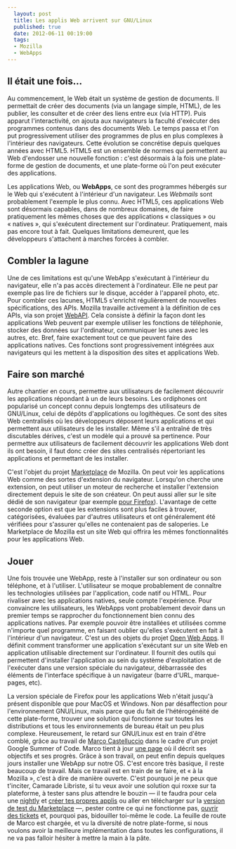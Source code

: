 ```yaml
---
  layout: post
  title: Les applis Web arrivent sur GNU/Linux
  published: true
  date: 2012-06-11 00:19:00
  tags:
  - Mozilla
  - WebApps
---
```


## Il était une fois…

Au commencement, le Web était un système de gestion de documents. Il permettait de créer des documents (via un langage simple, HTML), de les publier, les consulter et de créer des liens entre eux (via HTTP). Puis apparut l'interactivité, on ajouta aux navigateurs la faculté d'exécuter des programmes contenus dans des documents Web. Le temps passa et l'on put progressivement utiliser des programmes de plus en plus complexes à l'intérieur des navigateurs. Cette évolution se concrétise depuis quelques années avec HTML5. HTML5 est un ensemble de normes qui permettent au Web d'endosser une nouvelle fonction : c'est désormais à la fois une plate-forme de gestion de documents, et une plate-forme où l'on peut exécuter des applications.

Les applications Web, ou **WebApps**, ce sont des programmes hébergés sur le Web qui s'exécutent à l'intérieur d'un navigateur. Les *Webmails* sont probablement l'exemple le plus connu. Avec HTML5, ces applications Web sont désormais capables, dans de nombreux domaines, de faire pratiquement les mêmes choses que des applications « classiques » ou « natives », qui s'exécutent directement sur l'ordinateur. Pratiquement, mais pas encore tout à fait. Quelques limitations demeurent, que les développeurs s'attachent à marches forcées à combler.


## Combler la lagune

Une de ces limitations est qu'une WebApp s'exécutant à l'intérieur du navigateur, elle n'a pas accès directement à l'ordinateur. Elle ne peut par exemple pas lire de fichiers sur le disque, accéder à l'appareil photo, etc. Pour combler ces lacunes, HTML5 s'enrichit régulièrement de nouvelles spécifications, des APIs. Mozilla travaille activement à la définition de ces APIs, via son projet [WebAPI](https://wiki.mozilla.org/WebAPI). Cela consiste à définir la façon dont les applications Web peuvent par exemple utiliser les fonctions de téléphonie, stocker des données sur l'ordinateur, communiquer les unes avec les autres, etc. Bref, faire exactement tout ce que peuvent faire des applications natives. Ces fonctions sont progressivement intégrées aux navigateurs qui les mettent à la disposition des sites et applications Web.

## Faire son marché

Autre chantier en cours, permettre aux utilisateurs de facilement découvrir les applications répondant à un de leurs besoins. Les ordiphones ont popularisé un concept connu depuis longtemps des utilisateurs de GNU/Linux, celui de dépôts d'applications ou logithèques. Ce sont des sites Web centralisés où les développeurs déposent leurs applications et qui permettent aux utilisateurs de les installer. Même s'il a entraîné de très discutables dérives, c'est un modèle qui a prouvé sa pertinence. Pour permettre aux utilisateurs de facilement découvrir les applications Web dont ils ont besoin, il faut donc créer des sites centralisés répertoriant les applications et permettant de les installer. 

C'est l'objet du projet [Marketplace](https://wiki.mozilla.org/Marketplace) de Mozilla. On peut voir les applications Web comme des sortes d'extension du navigateur. Lorsqu'on cherche une extension, on peut utiliser un moteur de recherche et installer l'extension directement depuis le site de son créateur. On peut aussi aller sur le site dédié de son navigateur (par exemple [pour Firefox](https://addons.mozilla.org)). L'avantage de cette seconde option est que les extensions sont plus faciles à trouver, catégorisées, évaluées par d'autres utilisateurs et ont généralement été vérifiées pour s'assurer qu'elles ne contenaient pas de saloperies. Le Marketplace de Mozilla est un site Web qui offrira les mêmes fonctionnalités pour les applications Web.

## Jouer

Une fois trouvée une WebApp, reste à l'installer sur son ordinateur ou son téléphone, et à l'utiliser. L'utilisateur se moque probablement de connaître les technologies utilisées par l'application, code natif ou HTML. Pour rivaliser avec les applications natives, seule compte l'expérience. Pour convaincre les utilisateurs, les WebApps vont probablement devoir dans un premier temps se rapprocher du fonctionnement bien connu des applications natives. Par exemple pouvoir être installées et utilisées comme n'importe quel programme, en faisant oublier qu'elles s'exécutent en fait à l'intérieur d'un navigateur. C'est un des objets du projet [Open Web Apps](https://developer.mozilla.org/fr/apps). Il définit comment transformer une application s'exécutant sur un site Web en application utilisable directement sur l'ordinateur. Il fournit des outils qui permettent d'installer l'application au sein du système d'exploitation et de l'exécuter dans une version spéciale du navigateur, débarrassée des éléments de l'interface spécifique à un navigateur (barre d'URL, marque-pages, etc).

La version spéciale de Firefox pour les applications Web n'était jusqu'à présent disponible que pour MacOS et Windows. Non par désaffection pour l'environnement GNU/Linux, mais parce que du fait de l'hétérogénéité de cette plate-forme, trouver une solution qui fonctionne sur toutes les distributions et tous les environnements de bureau était un peu plus complexe. Heureusement, le retard sur GNU/Linux est en train d'être comblé, grâce au travail de [Marco Castelluccio](https://developer.mozilla.org/en-US/profiles/mar.castelluccio/) dans le cadre d'un projet Google Summer of Code. Marco tient à jour [une page](https://wiki.mozilla.org/SummerOfCode/2012/LinuxNativeWebApps) où il décrit ses objectifs et ses progrès. Grâce à son travail, on peut enfin depuis quelques jours installer une WebApp sur notre OS. C'est encore très basique, il reste beaucoup de travail. Mais ce travail est en train de se faire, et « à la Mozilla », c'est à dire de manière ouverte. C'est pourquoi je ne peux que t'inciter, Camarade Libriste, si tu veux avoir une solution qui roxxe sur ta plateforme, à tester sans plus attendre le bouzin — il te faudra pour cela une [nightly](http://nightly.mozilla.org/) et [créer tes propres applis](https://developer.mozilla.org/fr/Applications/Pour_commencer) ou aller en télécharger sur la [version de test du Marketplace](https://marketplace.mozilla.org) —, pester contre ce qui ne fonctionne pas, [ouvrir des tickets](https://bugzilla.mozilla.org/enter_bug.cgi?product=Web%20Apps) et, pourquoi pas, bidouiller toi-même le code. La feuille de route de Marco est chargée, et vu la diversité de notre plate-forme, si nous voulons avoir la meilleure implémentation dans toutes les configurations, il ne va pas falloir hésiter à mettre la main à la pâte.
